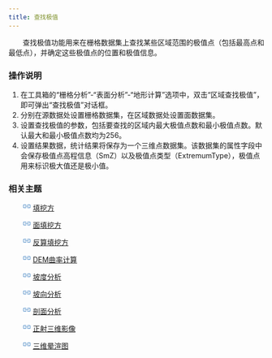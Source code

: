 ```yaml
---
title: 查找极值
---
```


　　查找极值功能用来在栅格数据集上查找某些区域范围的极值点（包括最高点和最低点），并确定这些极值点的位置和极值信息。


### 操作说明


 1. 在工具箱的“栅格分析”-“表面分析”-“地形计算”选项中，双击“区域查找极值”，即可弹出“查找极值”对话框。
 2. 分别在源数据处设置栅格数据集，在区域数据处设置面数据集。
 3. 设置查找极值的参数，包括要查找的区域内最大极值点数和最小极值点数。默认最大和最小极值点数均为256。 
 4. 设置结果数据，统计结果将保存为一个三维点数据集。该数据集的属性字段中会保存极值点高程信息（SmZ）以及极值点类型（ExtremumType），极值点用来标识极大值还是极小值。 


### 相关主题


　　![](../img/smalltitle.png) [填挖方](CutFill.html)

　　![](../img/smalltitle.png) [面填挖方](CutFillRegion.html)

　　![](../img/smalltitle.png) [反算填挖方](InverseCutFill.html)

　　![](../img/smalltitle.png) [DEM曲率计算](CalculateCurvature.html)

　　![](../img/smalltitle.png) [坡度分析](Slope.html)

　　![](../img/smalltitle.png) [坡向分析](Aspect.html)

　　![](../img/smalltitle.png) [剖面分析](Profile.html)

　　![](../img/smalltitle.png) [正射三维影像](OrthoImage.html)

　　![](../img/smalltitle.png) [三维晕渲图](HillShade.html)



